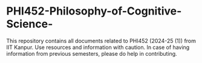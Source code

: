 # PHI452-Philosophy-of-Cognitive-Science-
This repository contains all documents related to PHI452 (2024-25 (1)) from IIT Kanpur. Use resources and information with caution. In case of having information from previous semesters, please do help in contributing. 
